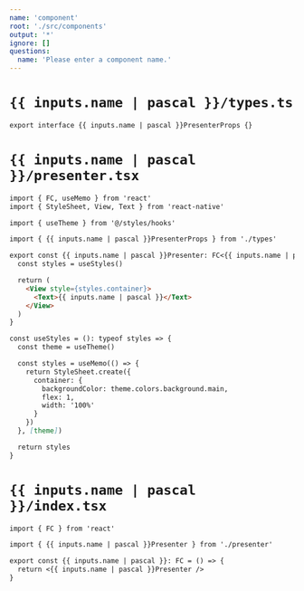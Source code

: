 ```yaml
---
name: 'component'
root: './src/components'
output: '*'
ignore: []
questions:
  name: 'Please enter a component name.'
---
```


# `{{ inputs.name | pascal }}/types.ts`

```markdown
export interface {{ inputs.name | pascal }}PresenterProps {}

```

# `{{ inputs.name | pascal }}/presenter.tsx`

```markdown
import { FC, useMemo } from 'react'
import { StyleSheet, View, Text } from 'react-native'

import { useTheme } from '@/styles/hooks'

import { {{ inputs.name | pascal }}PresenterProps } from './types'

export const {{ inputs.name | pascal }}Presenter: FC<{{ inputs.name | pascal }}PresenterProps> = () => {
  const styles = useStyles()

  return (
    <View style={styles.container}>
      <Text>{{ inputs.name | pascal }}</Text>
    </View>
  )
}

const useStyles = (): typeof styles => {
  const theme = useTheme()

  const styles = useMemo(() => {
    return StyleSheet.create({
      container: {
        backgroundColor: theme.colors.background.main,
        flex: 1,
        width: '100%'
      }
    })
  }, [theme])

  return styles
}

```

# `{{ inputs.name | pascal }}/index.tsx`

```markdown
import { FC } from 'react'

import { {{ inputs.name | pascal }}Presenter } from './presenter'

export const {{ inputs.name | pascal }}: FC = () => {
  return <{{ inputs.name | pascal }}Presenter />
}

```
